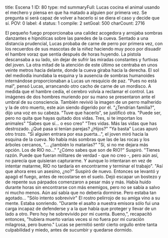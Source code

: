 title:          Escena 1
ID:             80
type:           md
summaryFull:    Lucas cocina el animal usando el mechero y piensa en que ha matado a alguien por primera vez. Se pregunta si será capaz de volver a hacerlo si se diera el caso y decide que sí.
POV:            0
label:          4
status:         1
compile:        2
setGoal:        500
charCount:      2716


El pequeño fuego proporcionaba una calidez acogedora y arrojaba sombras danzantes e hipnóticas sobre las paredes de la cueva.
Sentado a una distancia prudencial, Lucas probaba de carne de perro por primera vez, con los recuerdos de sus mascotas de la niñez haciendo muy poco por disuadir el hambre voraz que sentía después de horas huyendo.
La pistola descansaba a su lado, sin dejar de sufrir las miradas constantes y furtivas del joven. La otra mitad de la atención de este último se centraba en unos veinte metros hacia delante, donde la cueva giraba hacia la derecha. El sol del mediodía inundaba la esquina y la ausencia de sombras humanoides internándose proporcionaban a Lucas un resquicio de paz.
"Pues no está mal", pensó Lucas, arrancando otro cacho de carne de un mordisco.
A medida que el hambre cedía, el cerebro volvía a reclamar el control.
Las imágenes de dos hombres muriendo por su mano se presentaron ante el umbral de su consciencia. También revivió la imagen de un perro malherido y la de otro muerto, este aún siendo digerido por él.
"¿Tendrían familia?", dijo una voz en su cabeza.
"Tuve que hacerlo", se justificó otra.
"Puede ser, pero no quita que hayas quitado dos vidas. Tres, si te importan los animales"
"Sabes que sí... o eso creo"
"Tres vidas. Más las vidas que has destrozado. ¿Qué pasa si tenían parejas? ¿Hijos?"
"Ya basta"
Lucas apuró otro trozo.
"Si alguien entrara por esa puerta...", el joven miró hacia la esquina de la cueva. No había más sombras que las de las rocas y los árboles cercanos, "... ¿también lo matarías?"
"Sí, si no me dejara más opción. Los de RIO no..."
"¿Cómo sabes que son de RIO?"
Suspiró.
"Tienes razón. Puede que fueran militares de verdad - que no creo -, pero aún así, no parecía que quisieran capturarme. Y aunque lo intentaran en vez de intentar matarme, RIO no tardaría en encontrarme y terminar el trabajo".
"Así que ahora eres un asesino, ¿no?"
Suspiró de nuevo. Entonces se levantó y apagó el fuego, antes de recostarse en el suelo.
Dejó escapar un bostezo y de repente sus párpados comenzaron a pesar más y más. Había huido durante horas sin encontrarse con más enemigos, pero no se sabía a salvo ni mucho menos. Aún así sabía que no debería dormirse.
Pero estaba tan agotado...
"Sólo intento sobrevivir"
El rostro pelirrojo de su amiga vino a su mente. Estaba sonriendo.
"Durante el asalto a nuestra emisora sólo fui una carga incapaz de defenderse y a la que había que proteger y llevar de un lado a otro. Pero hoy he sobrevivido por mi cuenta. Bueno,", recapacitó entonces, "hubiera muerto varias veces si no fuera por mi curación milagrosa, pero bueno."
Lucas se permitió sentir cierto orgullo entre tanta culpabilidad y miedo, antes de sucumbir y quedarse dormido.